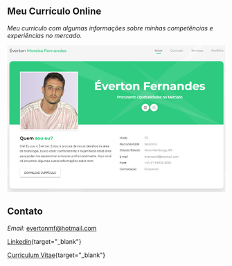 ## Meu Currículo Online 
_Meu currículo com algumas informações sobre minhas competências e experiências no mercado._

![](images/sc-pag-cv.png)

## Contato
_Email:_ evertonmf@hotmail.com

[Linkedin](https://www.linkedin.com/in/everton-fernandes-a755a4274/){target="_blank"}

[Curriculum Vitae](https://fernandes-everton.github.io){target="_blank"}
